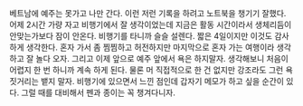 베트남에 예주는 못가고 나만 간다. 이런 저런 기록을 하려고 노트북을 챙기기 잘했다. 어제 2시간 가량 자고 비행기에서 잘 생각이었는데 지금은 활동 시간이라서 생체리듬이 안맞는가보다 잠이 안온다. 비행기를 타니까 슬슬 설렌다. 짧은 4일이지만 이것도 감사하게 생각한다. 혼자 가서 좀 찜찜하고 허전하지만 마지막으로 혼자 가는 여행이라 생각하고 잘 놀다 오자. 그리고 이제 앞으로 예주 앞에서 욕은 하지말자. 생각해보니 처음이 어렵지 한 번 하니까 계속 하게 된다. 물론 머 직접적으로 한 건 없지만 강조라도 그런 욕짓거리는 뱉지 말자. 비행기에 있으면서 느낀 점인데 갑자기 메모가 하고 싶을 순간이 있다. 그럴 때를 대비해서 펜과 종이는 꼭 챙겨다니자.

